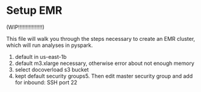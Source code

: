 # Setup EMR

(WIP!!!!!!!!!!!!!!!!)

This file will walk you through the steps necessary to create an EMR cluster, which will run analyses in pyspark.

1. default in us-east-1b
2. default m3.xlarge necessary, otherwise error about not enough memory
3. select docoverload s3 bucket
4. kept default security groups5. Then edit master security group and add for inbound: SSH port 22
